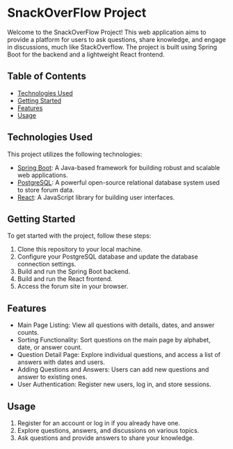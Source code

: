 # SnackOverFlow Project

Welcome to the SnackOverFlow Project! This web application aims to provide a platform for users to ask questions, share knowledge, and engage in discussions, much like StackOverflow. The project is built using Spring Boot for the backend and a lightweight React frontend.

## Table of Contents

- [Technologies Used](#technologies-used)
- [Getting Started](#getting-started)
- [Features](#features)
- [Usage](#usage)

## Technologies Used

This project utilizes the following technologies:

- [Spring Boot](https://docs.spring.io/spring-boot/docs/current/reference/htmlsingle/#getting-started): A Java-based framework for building robust and scalable web applications.
- [PostgreSQL](https://www.postgresql.org/docs/current/): A powerful open-source relational database system used to store forum data.
- [React](https://react.dev/learn): A JavaScript library for building user interfaces.

## Getting Started

To get started with the project, follow these steps:

1. Clone this repository to your local machine.
2. Configure your PostgreSQL database and update the database connection settings.
3. Build and run the Spring Boot backend.
4. Build and run the React frontend.
5. Access the forum site in your browser.

## Features

- Main Page Listing: View all questions with details, dates, and answer counts.
- Sorting Functionality: Sort questions on the main page by alphabet, date, or answer count.
- Question Detail Page: Explore individual questions, and access a list of answers with dates and users.
- Adding Questions and Answers: Users can add new questions and answer to existing ones.
- User Authentication: Register new users, log in, and store sessions.

## Usage

1. Register for an account or log in if you already have one.
2. Explore questions, answers, and discussions on various topics.
3. Ask questions and provide answers to share your knowledge.

